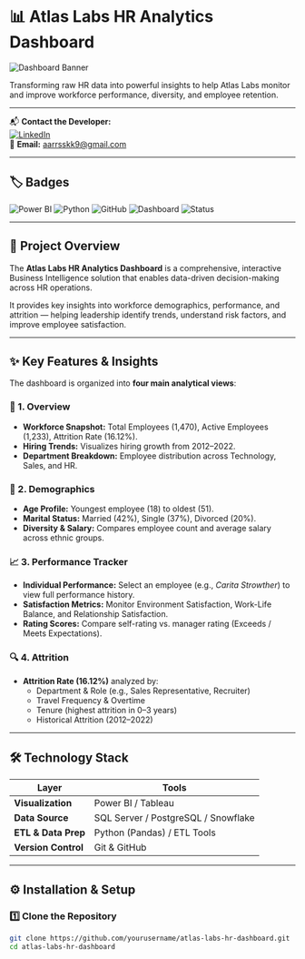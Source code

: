  # 📊 Atlas Labs HR Analytics Dashboard

![Dashboard Banner](https://via.placeholder.com/1200x300?text=Atlas+Labs+HR+Analytics+Dashboard)

Transforming raw HR data into powerful insights to help Atlas Labs monitor and improve workforce performance, diversity, and employee retention.

---

📬 **Contact the Developer:**  
[![LinkedIn](https://img.shields.io/badge/Mohammed%20Reda-LinkedIn-blue?logo=linkedin)](https://www.linkedin.com/in/mohammed-reda-a91321388/)  
📧 **Email:** [aarrsskk9@gmail.com](mailto:aarrsskk9@gmail.com)

---

## 🏷️ Badges
![Power BI](https://img.shields.io/badge/Built%20With-Power%20BI-yellow?logo=powerbi)
![Python](https://img.shields.io/badge/Data%20Prep-Python-blue?logo=python)
![GitHub](https://img.shields.io/badge/Version%20Control-GitHub-black?logo=github)
![Dashboard](https://img.shields.io/badge/Category-HR%20Analytics-brightgreen)
![Status](https://img.shields.io/badge/Status-Completed-success)

---

## 🚀 Project Overview

The **Atlas Labs HR Analytics Dashboard** is a comprehensive, interactive Business Intelligence solution that enables data-driven decision-making across HR operations.

It provides key insights into workforce demographics, performance, and attrition — helping leadership identify trends, understand risk factors, and improve employee satisfaction.

---

## ✨ Key Features & Insights

The dashboard is organized into **four main analytical views**:

### 🧭 1. Overview
- **Workforce Snapshot:** Total Employees (1,470), Active Employees (1,233), Attrition Rate (16.12%).
- **Hiring Trends:** Visualizes hiring growth from 2012–2022.
- **Department Breakdown:** Employee distribution across Technology, Sales, and HR.

### 👥 2. Demographics
- **Age Profile:** Youngest employee (18) to oldest (51).  
- **Marital Status:** Married (42%), Single (37%), Divorced (20%).  
- **Diversity & Salary:** Compares employee count and average salary across ethnic groups.

### 📈 3. Performance Tracker
- **Individual Performance:** Select an employee (e.g., *Carita Strowther*) to view full performance history.  
- **Satisfaction Metrics:** Monitor Environment Satisfaction, Work-Life Balance, and Relationship Satisfaction.  
- **Rating Scores:** Compare self-rating vs. manager rating (Exceeds / Meets Expectations).

### 🔍 4. Attrition
- **Attrition Rate (16.12%)** analyzed by:
  - Department & Role (e.g., Sales Representative, Recruiter)
  - Travel Frequency & Overtime
  - Tenure (highest attrition in 0–3 years)
  - Historical Attrition (2012–2022)

---

## 🛠️ Technology Stack

| Layer | Tools |
|-------|--------|
| **Visualization** | Power BI / Tableau |
| **Data Source** | SQL Server / PostgreSQL / Snowflake |
| **ETL & Data Prep** | Python (Pandas) / ETL Tools |
| **Version Control** | Git & GitHub |

---

## ⚙️ Installation & Setup

### 1️⃣ Clone the Repository
```bash
git clone https://github.com/yourusername/atlas-labs-hr-dashboard.git
cd atlas-labs-hr-dashboard
